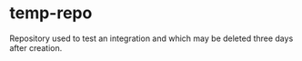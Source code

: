 # temp-repo
Repository used to test an integration and which may be deleted three days after creation.
